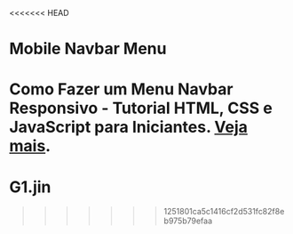 <<<<<<< HEAD
# Mobile Navbar Menu

Como Fazer um Menu Navbar Responsivo - Tutorial HTML, CSS e JavaScript para Iniciantes. [Veja mais](https://www.youtube.com/watch?v=bHRXRYTppHM&).
=======
# G1.jin
>>>>>>> 1251801ca5c1416cf2d531fc82f8eb975b79efaa
